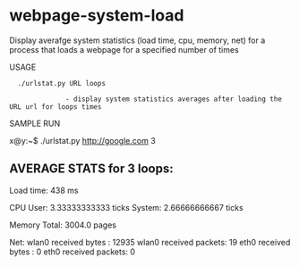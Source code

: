 webpage-system-load
===================

Display averafge system statistics (load time, cpu, memory, net) for a process that loads a webpage
for a specified number of times


USAGE

      ./urlstat.py URL loops 
                
                  - display system statistics averages after loading the URL url for loops times 


SAMPLE RUN

x@y:~$ ./urlstat.py http://google.com 3 
      
AVERAGE STATS for 3 loops:
--------------

Load time: 438 ms

CPU
   User:   3.33333333333 ticks
   System: 2.66666666667 ticks

Memory
 Total:    3004.0 pages

Net:
   wlan0 received bytes  : 12935
   wlan0 received packets: 19
   eth0 received bytes  : 0
   eth0 received packets: 0
